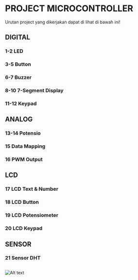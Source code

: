 # PROJECT MICROCONTROLLER

Urutan project yang dikerjakan dapat di lihat di bawah ini!


## DIGITAL
### 1-2   LED 
### 3-5   Button 
### 6-7   Buzzer
### 8-10  7-Segment Display
### 11-12 Keypad 


## ANALOG
### 13-14 Potensio 
### 15    Data Mapping
### 16    PWM Output


## LCD
### 17    LCD Text & Number 
### 18    LCD Button
### 19    LCD Potensiometer
### 20    LCD Keypad


## SENSOR
### 21 Sensor DHT

##

![Alt text](https://media0.giphy.com/media/v1.Y2lkPTc5MGI3NjExaDNvbDI2aGYxdHppYzNnZmdhcDQwcWE5dTg3aHo4aGVwZmVnazlvMCZlcD12MV9pbnRlcm5hbF9naWZfYnlfaWQmY3Q9Zw/XZUnW9AKhvrACNAXVh/giphy.gif)
